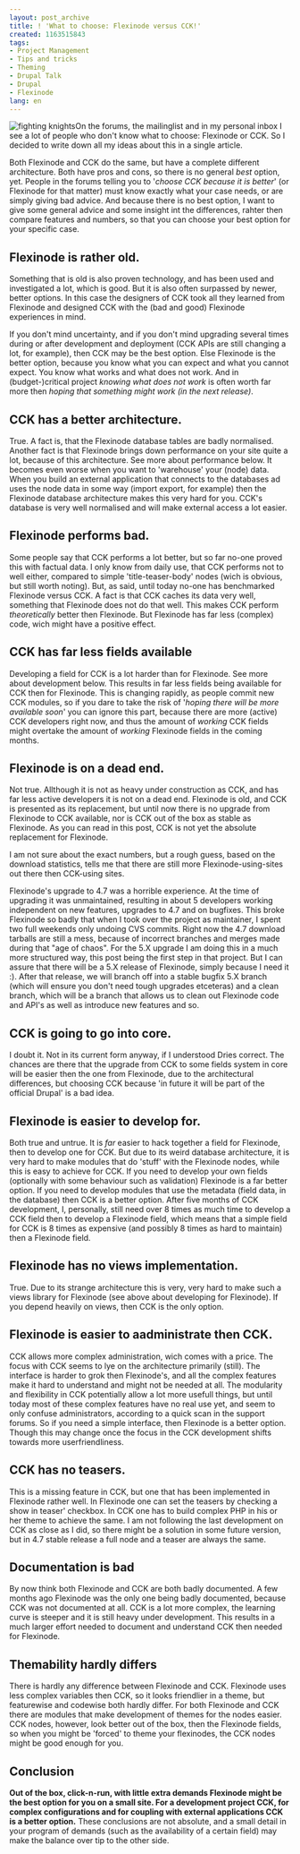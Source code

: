 ```yaml
---
layout: post_archive
title: ! 'What to choose: Flexinode versus CCK!'
created: 1163515843
tags:
- Project Management
- Tips and tricks
- Theming
- Drupal Talk
- Drupal
- Flexinode
lang: en
---
```

<img src="http://webschuur.com/sites/webschuur.com/files/406969_knights.jpg" style="float:left" alt="fighting knights"/>On the forums, the mailinglist and in my personal inbox I see a lot of people who don't know what to choose: Flexinode or CCK. So I decided to write down all my ideas about this in a single article.

Both Flexinode and CCK do the same, but have a complete different architecture. Both have pros and cons, so there is no general _best_ option, yet. People in the forums telling you to '_choose CCK because it is better_' (or Flexinode for that matter) must know exactly what your case needs, or are simply giving bad advice. 
And because there is no best option, I want to give some general advice and some insight int the differences, rahter then compare features and numbers, so that you can choose your best option for your specific case. 

## Flexinode is rather old.
Something that is old is also proven technology, and has been used and investigated a lot, which is good. But it is also often surpassed by newer, better options. In this case the designers of CCK took all they learned from Flexinode and designed CCK with the (bad and good) Flexinode experiences in mind.

If you don't mind uncertainty, and if you don't mind upgrading several times during or after development and deployment (CCK APIs are still changing a lot, for example), then CCK may be the best option. Else Flexinode is the better option, because you know what you can expect and what you cannot expect. You know what works and what does not work. And in (budget-)critical project _knowing what does not work_ is often worth far more then _hoping that something might work (in the next release)_.

## CCK has a better architecture.
True. A fact is, that the Flexinode database tables are badly normalised. Another fact is that Flexinode brings down performance on your site quite a lot, because of this architecture. See more about performance below.
It becomes even worse when you want to 'warehouse' your (node) data. When you build an external application that connects to the databases ad uses the node data in some way (import export, for example) then the Flexinode database architecture makes this very hard for you. CCK's database is very well normalised and will make external access a lot easier. 

## Flexinode performs bad.
Some people say that CCK performs a lot better, but so far no-one proved this with factual data. I only know from daily use, that CCK performs not to well either, compared to simple 'title-teaser-body' nodes (wich is obvious, but still worth noting). But, as said, until today no-one has benchmarked Flexinode versus CCK. A fact is that CCK caches its data very well, something that Flexinode does not do that well. This makes CCK perform _theoretically_ better then Flexinode. But Flexinode has far less (complex) code, wich might have a positive effect.

## CCK has far less fields available
Developing a field for CCK is a lot harder than for Flexinode. See more about development below. This results in far less fields being available for CCK then for Flexinode. This is changing rapidly, as people commit new CCK modules, so if you dare to take the risk of '_hoping there will be more available soon_' you can ignore this part, because there are more (active) CCK developers right now, and thus the amount of _working_ CCK fields might overtake the amount of _working_ Flexinode fields in the coming months.

## Flexinode is on a dead end.
Not true. Allthough it is not as heavy under construction as CCK, and has far less active developers it is not on a dead end. Flexinode is old, and CCK is presented as its replacement, but until now there is no upgrade from Flexinode to CCK available, nor is CCK out of the box as stable as Flexinode. As you can read in this post, CCK is not yet the absolute replacement for Flexinode.

I am not sure about the exact numbers, but a rough guess, based on the download statistics, tells me that there are still more Flexinode-using-sites out there then CCK-using sites. 

Flexinode's upgrade to 4.7 was a horrible experience. At the time of upgrading it was unmaintained, resulting in about 5 developers working independent on new features, upgrades to 4.7 and on bugfixes. This broke Flexinode so badly that when I took over the project as maintainer, I spent two full weekends only undoing CVS commits. Right now the 4.7 download tarballs are still a mess, because of incorrect branches and merges made during that "age of chaos". For the 5.X upgrade I am doing this in a much more structured way, this post being the first step in that project. But I can assure that there will be a 5.X release of Flexinode, simply because I need it :).
After that release, we will branch off into a stable bugfix 5.X branch (which will ensure you don't need tough upgrades etceteras) and a clean branch, which will be a branch that allows us to clean out Flexinode code and API's as well as introduce new features and so. 

## CCK is going to go into core.
I doubt it. Not in its current form anyway, if I understood Dries correct. The chances are there that the upgrade from CCK to some fields system in core will be easier then the one from Flexinode, due to the architectural differences, but choosing CCK because 'in future it will be part of the official Drupal' is a bad idea. 

## Flexinode is easier to develop for.
Both true and untrue. It is _far_ easier to hack together a field for Flexinode, then to develop one for CCK. But due to its weird database architecture, it is very hard to make modules that do 'stuff' with the Flexinode nodes, while this is easy to achieve for CCK.
If you need to develop your own fields (optionally with some behaviour such as validation) Flexinode is a far better option. If you need to develop modules that use the metadata (field data, in the database) then CCK is a better option. 
After five months of CCK development, I, personally, still need over 8 times as much time to develop a CCK field then to develop a Flexinode field, which means that a simple field for CCK is 8 times as expensive (and possibly 8 times as hard to maintain) then a Flexinode field.

## Flexinode has no views implementation.
True. Due to its strange architecture this is very, very hard to make such a views library for Flexinode (see above about developing for Flexinode). If you depend heavily on views, then CCK is the only option. 

## Flexinode is easier to aadministrate then CCK.
CCK allows more complex administration, wich comes with a price. The focus with CCK seems to lye on the architecture primarily (still). The interface is harder to grok then Flexinode's, and all the complex features make it hard to understand and might not be needed at all. The modularity and flexibility in CCK potentially allow a lot more usefull things, but until today most of these complex features have no real use yet, and seem to only confuse administrators, according to a quick scan in the support forums. So if you need a simple interface, then Flexinode is a better option. Though this may change once the focus in the CCK development shifts towards more userfriendliness.

## CCK has no teasers.
This is a missing feature in CCK, but one that has been implemented in Flexinode rather well. In Flexinode one can set the teasers by checking a show in teaser' checkbox. In CCK one has to build complex PHP in his or her theme to achieve the same. I am not following the last development on CCK as close as I did, so there might be a solution in some future version, but in 4.7 stable release a full node and a teaser are always the same.

## Documentation is bad
By now  think both Flexinode and CCK are both badly documented. A few months ago Flexinode was the only one being badly documented, because CCK was not documented at all. CCK is a lot more complex, the learning curve is steeper and it is still heavy under development. This results in a much larger effort needed to document and understand CCK then needed for Flexinode.

## Themability hardly differs
There is hardly any difference between Flexinode and CCK. Flexinode uses less complex variables then CCK, so it looks friendlier in a theme, but featurewise and codewise both hardly differ. For both Flexinode and CCK there are modules that make development of themes for the nodes easier. CCK nodes, however, look better out of the box, then the Flexinode fields, so when you might be 'forced' to theme your flexinodes, the CCK nodes might be good enough for you.

## Conclusion 
__Out of the box, click-n-run, with little extra demands Flexinode might be the best option for you on a small site.
For a development project CCK, for complex configurations and for coupling with external applications CCK is a better option.__ These conclusions are not absolute, and a small detail in your program of demands (such as the availability of a certain field) may make the balance over tip to the other side.
